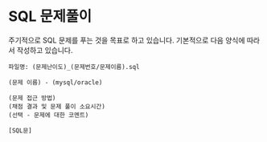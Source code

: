 # SQL 문제풀이


주기적으로 SQL 문제를 푸는 것을 목표로 하고 있습니다.
기본적으로 다음 양식에 따라서 작성하고 있습니다.
```
파일명: (문제난이도)_(문제번호/문제이름).sql

(문제 이름) - (mysql/oracle)

(문제 접근 방법)  
(채점 결과 및 문제 풀이 소요시간)  
(선택 - 문제에 대한 코멘트)

[SQL문]
```